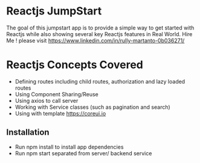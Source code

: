 
# Reactjs JumpStart

The goal of this jumpstart app is to provide a simple way to get started with Reactjs while also showing several key Reactjs features in Real World. 
Hire Me ! please visit https://www.linkedin.com/in/rully-martanto-0b036271/
# Reactjs Concepts Covered
* Defining routes including child routes, authorization and lazy loaded routes
* Using Component Sharing/Reuse
* Using axios to call server
* Working with Service classes (such as pagination and search)
* Using with template https://coreui.io

## Installation

* Run npm install to install app dependencies
* Run npm start separated from server/ backend service
